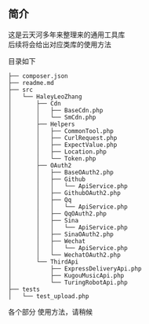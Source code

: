 ## 简介

这是云天河多年来整理来的通用工具库  
后续将会给出对应类库的使用方法  

目录如下  


    ├── composer.json
    ├── readme.md
    ├── src
    │   └── HaleyLeoZhang
    │       ├── Cdn
    │       │   ├── BaseCdn.php
    │       │   └── SmCdn.php
    │       ├── Helpers
    │       │   ├── CommonTool.php
    │       │   ├── CurlRequest.php
    │       │   ├── ExpectValue.php
    │       │   ├── Location.php
    │       │   └── Token.php
    │       ├── OAuth2
    │       │   ├── BaseOAuth2.php
    │       │   ├── Github
    │       │   │   └── ApiService.php
    │       │   ├── GithubOAuth2.php
    │       │   ├── Qq
    │       │   │   └── ApiService.php
    │       │   ├── QqOAuth2.php
    │       │   ├── Sina
    │       │   │   └── ApiService.php
    │       │   ├── SinaOAuth2.php
    │       │   ├── Wechat
    │       │   │   └── ApiService.php
    │       │   └── WechatOAuth2.php
    │       └── ThirdApi
    │           ├── ExpressDeliveryApi.php
    │           ├── KugouMusicApi.php
    │           └── TuringRobotApi.php
    ├── tests
    │   └── test_upload.php

各个部分 使用方法，请稍候